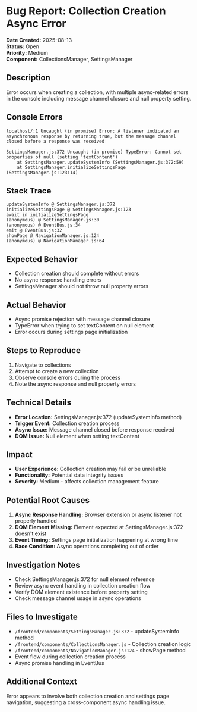 # Bug Report: Collection Creation Async Error

**Date Created:** 2025-08-13  
**Status:** Open  
**Priority:** Medium  
**Component:** CollectionsManager, SettingsManager  

## Description
Error occurs when creating a collection, with multiple async-related errors in the console including message channel closure and null property setting.

## Console Errors
```
localhost/:1 Uncaught (in promise) Error: A listener indicated an asynchronous response by returning true, but the message channel closed before a response was received

SettingsManager.js:372 Uncaught (in promise) TypeError: Cannot set properties of null (setting 'textContent')
    at SettingsManager.updateSystemInfo (SettingsManager.js:372:59)
    at SettingsManager.initializeSettingsPage (SettingsManager.js:123:14)
```

## Stack Trace
```
updateSystemInfo @ SettingsManager.js:372
initializeSettingsPage @ SettingsManager.js:123
await in initializeSettingsPage
(anonymous) @ SettingsManager.js:30
(anonymous) @ EventBus.js:34
emit @ EventBus.js:32
showPage @ NavigationManager.js:124
(anonymous) @ NavigationManager.js:64
```

## Expected Behavior
- Collection creation should complete without errors
- No async response handling errors
- SettingsManager should not throw null property errors

## Actual Behavior
- Async promise rejection with message channel closure
- TypeError when trying to set textContent on null element
- Error occurs during settings page initialization

## Steps to Reproduce
1. Navigate to collections
2. Attempt to create a new collection
3. Observe console errors during the process
4. Note the async response and null property errors

## Technical Details
- **Error Location:** SettingsManager.js:372 (updateSystemInfo method)
- **Trigger Event:** Collection creation process
- **Async Issue:** Message channel closed before response received
- **DOM Issue:** Null element when setting textContent

## Impact
- **User Experience:** Collection creation may fail or be unreliable
- **Functionality:** Potential data integrity issues
- **Severity:** Medium - affects collection management feature

## Potential Root Causes
1. **Async Response Handling:** Browser extension or async listener not properly handled
2. **DOM Element Missing:** Element expected at SettingsManager.js:372 doesn't exist
3. **Event Timing:** Settings page initialization happening at wrong time
4. **Race Condition:** Async operations completing out of order

## Investigation Notes
- Check SettingsManager.js:372 for null element reference
- Review async event handling in collection creation flow
- Verify DOM element existence before property setting
- Check message channel usage in async operations

## Files to Investigate
- `/frontend/components/SettingsManager.js:372` - updateSystemInfo method
- `/frontend/components/CollectionsManager.js` - Collection creation logic
- `/frontend/components/NavigationManager.js:124` - showPage method
- Event flow during collection creation process
- Async promise handling in EventBus

## Additional Context
Error appears to involve both collection creation and settings page navigation, suggesting a cross-component async handling issue.